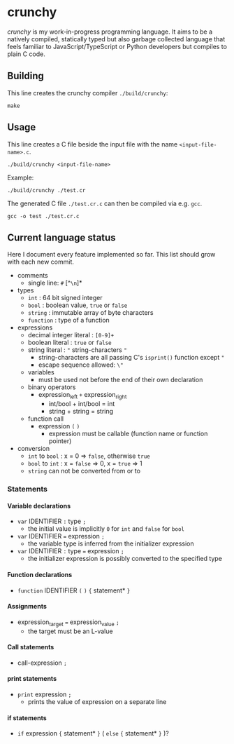 # crunchy

*crunchy* is my work-in-progress programming language. It aims to be a natively compiled, statically typed but also garbage collected language that feels familiar to JavaScript/TypeScript or Python developers but compiles to plain C code.

## Building

This line creates the crunchy compiler `./build/crunchy`:

```
make
```

## Usage

This line creates a C file beside the input file with the name `<input-file-name>.c`.

```
./build/crunchy <input-file-name>
```

Example:

```
./build/crunchy ./test.cr
```

The generated C file `./test.cr.c` can then be compiled via e.g. `gcc`.

```
gcc -o test ./test.cr.c
```

## Current language status

Here I document every feature implemented so far. This list should grow with each new commit.

* comments
  * single line: `#` [^`\n`]*
* types
  * `int` : 64 bit signed integer
  * `bool` : boolean value, `true` or `false`
  * `string` : immutable array of byte characters
  * `function` : type of a function
* expressions
  * decimal integer literal : `[0-9]+`
  * boolean literal : `true` or `false`
  * string literal : `"` string-characters `"`
    * string-characters are all passing C's `isprint()` function except `"`
    * escape sequence allowed: `\"`
  * variables
    * must be used not before the end of their own declaration
  * binary operators
    * expression<sub>left</sub> `+` expression<sub>right</sub>
      * int/bool + int/bool = int
      * string + string = string
  * function call
    * expression `(` `)`
      * expression must be callable (function name or function pointer)
* conversion
  * `int` to `bool` : x = 0 => `false`, otherwise `true`
  * `bool` to `int` : x = `false` => 0, x = `true` => 1
  * `string` can not be converted from or to

### Statements

#### Variable declarations

* `var` IDENTIFIER `:` type `;`
  * the initial value is implicitly `0` for `int` and `false` for `bool`
* `var` IDENTIFIER `=` expression `;`
  * the variable type is inferred from the initializer expression
* `var` IDENTIFIER `:` type `=` expression `;`
  * the initializer expression is possibly converted to the specified type

#### Function declarations

* `function` IDENTIFIER `(` `)` `{` statement* `}`

#### Assignments

* expression<sub>target</sub> `=` expression<sub>value</sub> `;`
  * the target must be an L-value

#### Call statements

* call-expression `;`

#### print statements

* `print` expression `;`
  * prints the value of expression on a separate line

#### if statements

* `if` expression `{` statement* `}` ( `else` `{` statement* `}` )?